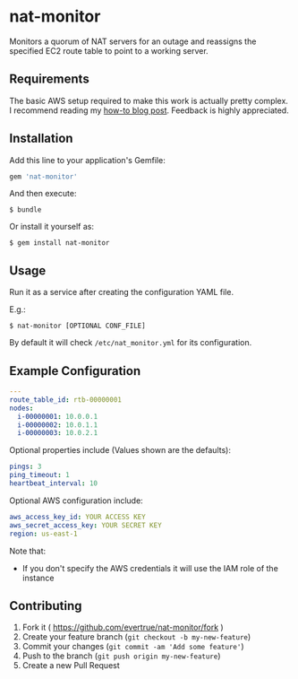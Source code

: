 # nat-monitor

Monitors a quorum of NAT servers for an outage and reassigns the specified EC2 route table to point to a working server.

## Requirements

The basic AWS setup required to make this work is actually pretty complex. I recommend reading my [how-to blog post](http://evertrue.github.io/blog/2015/07/06/the-right-way-to-set-up-nat-in-ec2/). Feedback is highly appreciated.

## Installation

Add this line to your application's Gemfile:

```ruby
gem 'nat-monitor'
```

And then execute:

    $ bundle

Or install it yourself as:

    $ gem install nat-monitor

## Usage

Run it as a service after creating the configuration YAML file.

E.g.:

    $ nat-monitor [OPTIONAL CONF_FILE]

By default it will check `/etc/nat_monitor.yml` for its configuration.

## Example Configuration

```yaml
---
route_table_id: rtb-00000001
nodes:
  i-00000001: 10.0.0.1
  i-00000002: 10.0.1.1
  i-00000003: 10.0.2.1
```

Optional properties include (Values shown are the defaults):

```yaml
pings: 3
ping_timeout: 1
heartbeat_interval: 10
```

Optional AWS configuration include:

```yaml
aws_access_key_id: YOUR ACCESS KEY
aws_secret_access_key: YOUR SECRET KEY
region: us-east-1
```

Note that:

- If you don't specify the AWS credentials it will use the IAM role of the instance

## Contributing

1. Fork it ( https://github.com/evertrue/nat-monitor/fork )
2. Create your feature branch (`git checkout -b my-new-feature`)
3. Commit your changes (`git commit -am 'Add some feature'`)
4. Push to the branch (`git push origin my-new-feature`)
5. Create a new Pull Request
